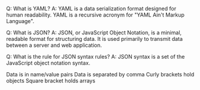 Q: What is YAML?
A: YAML is a data serialization format designed for human readability. YAML is a recursive acronym for "YAML Ain't Markup Language".


Q: What is JSON?
A: JSON, or JavaScript Object Notation, is a minimal, readable format for structuring data. It is used primarily to transmit data between a server and web application.


Q: What is the rule for JSON syntax rules? 
A: JSON syntax is a set of the JavaScript object notation syntax.

Data is in name/value pairs
Data is separated by comma
Curly brackets hold objects
Square bracket holds arrays
